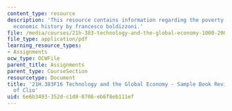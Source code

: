 ```yaml
---
content_type: resource
description: 'This resource contains information regarding the poverty of clio: resurrecting
  economic history by francesco boldizzoni.'
file: /media/courses/21h-383-technology-and-the-global-economy-1000-2000-fall-2016/6e6b3493352dc1d88706eb6f8eb111ef_MIT21H_383F16_PovertyClio.pdf
file_type: application/pdf
learning_resource_types:
- Assignments
ocw_type: OCWFile
parent_title: Assignments
parent_type: CourseSection
resourcetype: Document
title: '21H.383F16 Technology and the Global Economy - Sample Book Review: Poverty
  of Clio'
uid: 6e6b3493-352d-c1d8-8706-eb6f8eb111ef
---
```

